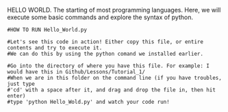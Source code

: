 HELLO WORLD. The starting of most programming languages. Here, we will execute some basic commands and explore the syntax of python.
    
    #HOW TO RUN Hello_World.py
    
    #Let's see this code in action! Either copy this file, or entire contents and try to execute it.
    #We can do this by using the python comand we installed earlier.

    #Go into the directory of where you have this file. For example: I would have this in Github/Lessons/Tutorial_1/
    #When we are in this folder on the command line (if you have troubles, just type 
    #'cd' with a space after it, and drag and drop the file in, then hit enter)
    #type 'python Hello_Wold.py' and watch your code run!

